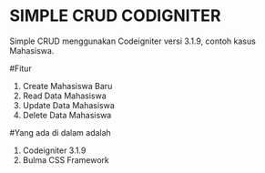 # SIMPLE CRUD CODIGNITER
Simple CRUD menggunakan Codeigniter versi 3.1.9, contoh kasus Mahasiswa.


#Fitur
1. Create Mahasiswa Baru
2. Read Data Mahasiswa
3. Update Data Mahasiswa
4. Delete Data Mahasiswa

#Yang ada di dalam adalah
1. Codeigniter 3.1.9
2. Bulma CSS Framework